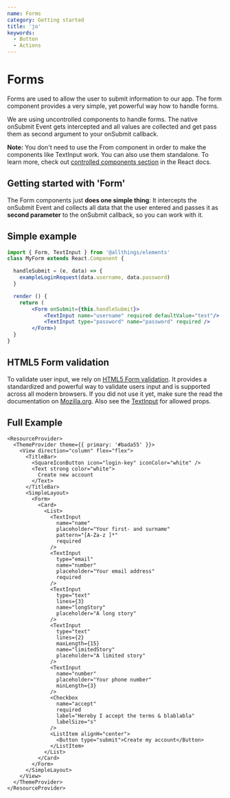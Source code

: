 ```yaml
---
name: Forms
category: Getting started
title: 'jo'
keywords:
  - Button
  - Actions
---
```


# Forms
Forms are used to allow the user to submit information to our app. The form component provides a very simple,
yet powerful way how to handle forms.

We are using uncontrolled components to handle forms. The native onSubmit Event gets intercepted and all values
are collected and get pass them as second argument to your onSubmit callback.

**Note:** You don&apos;t need to use the From component in order to make the components like TextInput work. You can also use them standalone.
To learn more, check out [controlled components section](https://reactjs.org/docs/forms.html#controlled-components) in the React docs.

## Getting started with 'Form'
The Form components just <strong>does one simple thing</strong>:
It intercepts the onSubmit Event and collects all data that the user entered and passes it as <strong>second parameter</strong> to the onSubmit callback,
so you can work with it.

## Simple example

```jsx
import { Form, TextInput } from '@allthings/elements'
class MyForm extends React.Component {

  handleSubmit = (e, data) => {
    exampleLoginRequest(data.username, data.password)
  }

  render () {
    return (
        <Form onSubmit={this.handleSubmit}>
            <TextInput name="username" required defaultValue="test"/>
            <TextInput type="password" name="password" required />
        </Form>)
  }
}
```

## HTML5 Form validation

To validate user input, we rely on <a href="https://developer.mozilla.org/en-US/docs/Learn/HTML/Forms/Form_validation">HTML5 Form validation</a>. It provides a standardized and powerful way to validate users input and is supported across all modern browsers.
If you did not use it yet, make sure the read the documentation on <a href="https://developer.mozilla.org/en-US/docs/Learn/HTML/Forms/Form_validation">Mozilla.org</a>.
Also see the <a href="/molecules/TextInput/">TextInput</a> for allowed props.

## Full Example

```example
<ResourceProvider>
  <ThemeProvider theme={{ primary: '#bada55' }}>
    <View direction="column" flex="flex">
      <TitleBar>
        <SquareIconButton icon="login-key" iconColor="white" />
        <Text strong color="white">
          Create new account
        </Text>
      </TitleBar>
      <SimpleLayout>
        <Form>
          <Card>
            <List>
              <TextInput
                name="name"
                placeholder="Your first- and surname"
                pattern="[A-Za-z ]*"
                required
              />
              <TextInput
                type="email"
                name="number"
                placeholder="Your email address"
                required
              />
              <TextInput
                type="text"
                lines={3}
                name="longStory"
                placeholder="A long story"
              />
              <TextInput
                type="text"
                lines={2}
                maxLength={15}
                name="limitedStory"
                placeholder="A limited story"
              />
              <TextInput
                name="number"
                placeholder="Your phone number"
                minLength={3}
              />
              <Checkbox
                name="accept"
                required                
                label="Hereby I accept the terms & blablabla"
                labelSize="s"
              />
              <ListItem alignH="center">
                <Button type="submit">Create my account</Button>
              </ListItem>
            </List>
          </Card>
        </Form>
      </SimpleLayout>
    </View>
  </ThemeProvider>
</ResourceProvider>
```
